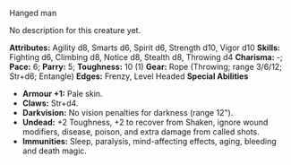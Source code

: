 Hanged man

No description for this creature yet.

**Attributes:** Agility d8, Smarts d6, Spirit d6, Strength d10, Vigor
d10
**Skills:** Fighting d6, Climbing d8, Notice d8, Stealth d8, Throwing
d4
**Charisma:** -; **Pace:** 6; **Parry:** 5; **Toughness:** 10 (1)
**Gear:** Rope (Throwing; range 3/6/12; Str+d6; Entangle)
**Edges:** Frenzy, Level Headed
**Special Abilities**
- **Armour +1:** Pale skin.
- **Claws:** Str+d4.
- **Darkvision:** No vision penalties for darkness (range 12").
- **Undead:** +2 Toughness, +2 to recover from Shaken, ignore wound
modifiers, disease, poison, and extra damage from called shots.
- **Immunities:** Sleep, paralysis, mind-affecting effects, aging,
bleeding and death magic.

